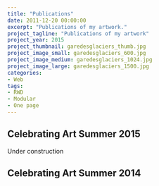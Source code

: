 ```yaml
---
title: "Publications"
date: 2011-12-20 00:00:00
excerpt: "Publications of my artwork."
project_tagline: "Publications of my artwork"
project_year: 2015
project_thumbnail: garedesglaciers_thumb.jpg
project_image_small: garedesglaciers_600.jpg
project_image_medium: garedesglaciers_1024.jpg
project_image_large: garedesglaciers_1500.jpg
categories:
- Web
tags:
- RWD
- Modular
- One page
---
```


## Celebrating Art Summer 2015

Under construction

## Celebrating Art Summer 2014